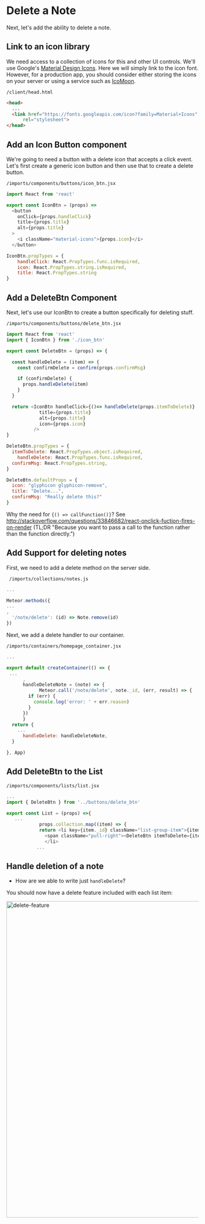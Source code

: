 # Delete a Note

Next, let's add the ability to delete a note.

## Link to an icon library

We need access to a collection of icons for this and other UI controls.  We'll use Google's [Material Design Icons](https://design.google.com/icons/).  Here we will simply link to the icon font.  However, for a production app, you should consider either storing the icons on your server or using a service such as [IcoMoon](https://icomoon.io/).

``` /client/head.html ```

```html
<head>
  ...
  <link href="https://fonts.googleapis.com/icon?family=Material+Icons"
      rel="stylesheet">
</head>
```

## Add an Icon Button component
We're going to need a button with a delete icon that accepts a click event. Let's first create a generic icon button and then use that to create a delete button.

``` /imports/components/buttons/icon_btn.jsx ```

```js
import React from 'react'

export const IconBtn = (props) =>
  <button
    onClick={props.handleClick}
    title={props.title}
    alt={props.title}
  >
    <i className="material-icons">{props.icon}</i>
  </button>

IconBtn.propTypes = {
	handleClick: React.PropTypes.func.isRequired,
	icon: React.PropTypes.string.isRequired,
	title: React.PropTypes.string
}
```

 ## Add a DeleteBtn Component
 Next, let's use our IconBtn to create a button specifically for deleting stuff.
 
 ``` /imports/components/buttons/delete_btn.jsx ```
 
```js
import React from 'react'
import { IconBtn } from './icon_btn'

export const DeleteBtn = (props) => {

  const handleDelete = (item) => {
    const confirmDelete = confirm(props.confirmMsg)

    if (confirmDelete) {
      props.handleDelete(item)
    }
  }

  return <IconBtn handleClick={()=> handleDelete(props.itemToDelete)}
            title={props.title}
            alt={props.title}
            icon={props.icon}
          />
}

DeleteBtn.propTypes = {
  itemToDelete: React.PropTypes.object.isRequired,
	handleDelete: React.PropTypes.func.isRequired,
  confirmMsg: React.PropTypes.string,
}

DeleteBtn.defaultProps = {
  icon: "glyphicon glyphicon-remove",
  title: "Delete...",
  confirmMsg: "Really delete this?"
}
```

Why the need for ```{() => callFunction()}```? See http://stackoverflow.com/questions/33846682/react-onclick-fuction-fires-on-render (TL;DR "Because you want to pass a call to the function rather than the function directly.")
 
 
## Add Support for deleting notes

First, we need to add a delete method on the server side.

``` /imports/collections/notes.js```

```js
...

Meteor.methods({
...
,
  '/note/delete': (id) => Note.remove(id)
})

```

Next, we add a delete handler to our container.

``` /imports/containers/homepage_container.jsx ```

```js
...

export default createContainer(() => {
 ...
	  ,
	  handleDeleteNote = (note) => {
			Meteor.call('/note/delete', note._id, (err, result) => {
        if (err) {
          console.log('error: ' + err.reason)
        }
      })
	  }		  
  return {
    ...
	  handleDelete: handleDeleteNote,
  }

}, App)
```

## Add DeleteBtn to the List


``` /imports/components/lists/list.jsx ```

```js
...
import { DeleteBtn } from '../buttons/delete_btn'

export const List = (props) =>{
   ...
	    	props.collection.map((item) => {
            return <li key={item._id} className="list-group-item">{item.content}
	 	      <span className="pull-right"><DeleteBtn itemToDelete={item} {...props} /></span>
	 	      </li>
           ...
```

## Handle deletion of a note



- How are we able to write just ```handleDelete```?

You should now have a delete feature included with each list item:

<img width="829" alt="delete-feature" src="https://cloud.githubusercontent.com/assets/819213/15051636/a3a2997c-12c7-11e6-8c11-4f70f163d8b8.png">